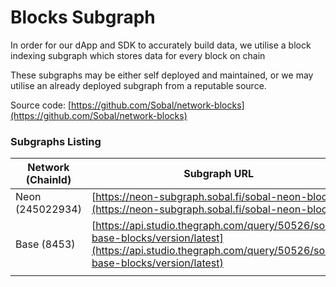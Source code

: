 # Blocks Subgraph

In order for our dApp and SDK to accurately build data, we utilise a block indexing subgraph which stores data for every block on chain

These subgraphs may be either self deployed and maintained, or we may utilise an already deployed subgraph from a reputable source.

Source code: [https://github.com/Sobal/network-blocks](https://github.com/Sobal/network-blocks)

### Subgraphs Listing

| Network (ChainId) | Subgraph URL                                                                                                                                                 | Block No. Start | Maintainer |
| ----------------- | ------------------------------------------------------------------------------------------------------------------------------------------------------------ | --------------- | ---------- |
| Neon (245022934)  | [https://neon-subgraph.sobal.fi/sobal-neon-blocks](https://neon-subgraph.sobal.fi/sobal-neon-blocks)                                                         | 209880000       | Sobal      |
| Base (8453)       | [https://api.studio.thegraph.com/query/50526/sobal-base-blocks/version/latest](https://api.studio.thegraph.com/query/50526/sobal-base-blocks/version/latest) | 0               | Sobal      |
|                   |                                                                                                                                                              |                 |            |
